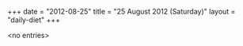 +++
date = "2012-08-25"
title = "25 August 2012 (Saturday)"
layout = "daily-diet"
+++


\<no entries\>
